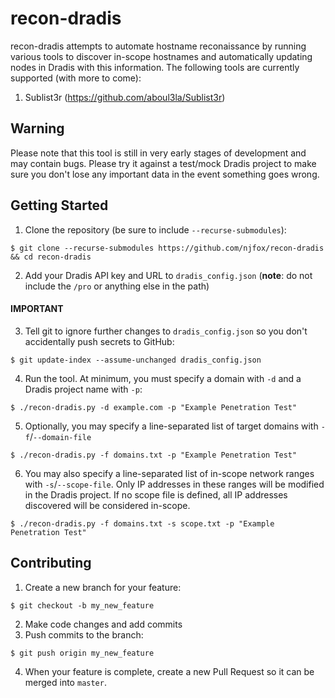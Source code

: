 # recon-dradis
recon-dradis attempts to automate hostname reconaissance by running various tools to discover in-scope hostnames and automatically updating nodes in Dradis with this information. The following tools are currently supported (with more to come):
1. Sublist3r (https://github.com/aboul3la/Sublist3r)
## Warning
Please note that this tool is still in very early stages of development and may contain bugs. Please try it against a test/mock Dradis project to make sure you don't lose any important data in the event something goes wrong.
## Getting Started
1. Clone the repository (be sure to include `--recurse-submodules`):  
```
$ git clone --recurse-submodules https://github.com/njfox/recon-dradis && cd recon-dradis
```
2. Add your Dradis API key and URL to `dradis_config.json` (**note**: do not include the `/pro` or anything else in the path)  
#### IMPORTANT
3. Tell git to ignore further changes to `dradis_config.json` so you don't accidentally push secrets to GitHub:  
```
$ git update-index --assume-unchanged dradis_config.json
```
4. Run the tool. At minimum, you must specify a domain with `-d` and a Dradis project name with `-p`:
```
$ ./recon-dradis.py -d example.com -p "Example Penetration Test"
```
5. Optionally, you may specify a line-separated list of target domains with `-f`/`--domain-file`
```
$ ./recon-dradis.py -f domains.txt -p "Example Penetration Test"
```
6. You may also specify a line-separated list of in-scope network ranges with `-s`/`--scope-file`. Only IP addresses in these ranges will be modified in the Dradis project. If no scope file is defined, all IP addresses discovered will be considered in-scope.
```
$ ./recon-dradis.py -f domains.txt -s scope.txt -p "Example Penetration Test"
```
## Contributing
1. Create a new branch for your feature:  
```
$ git checkout -b my_new_feature
```
2. Make code changes and add commits
3. Push commits to the branch:  
```
$ git push origin my_new_feature
```
4. When your feature is complete, create a new Pull Request so it can be merged into `master`.